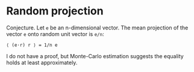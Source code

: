 # Random projection

Conjecture. Let `e` be an n-dimensional vector. The mean projection of the
vector `e` onto random unit vector is `e/n`:

```
⟨ (e⋅r) r ⟩ = 1/n e
```

I do not have a proof, but Monte-Carlo estimation suggests the equality holds
at least approximately.
